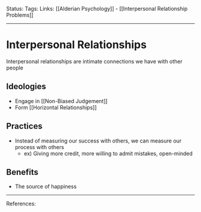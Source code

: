 Status:
Tags:
Links: [[Alderian Psychology]] - [[Interpersonal Relationship Problems]]
___
# Interpersonal Relationships
Interpersonal relationships are intimate connections we have with other people
## Ideologies
- Engage in [[Non-Biased Judgement]]
- Form [[Horizontal Relationships]]
## Practices
- Instead of measuring our success with others, we can measure our process with others
	- ex) Giving more credit, more willing to admit mistakes, open-minded
## Benefits
- The source of happiness
___
References: